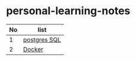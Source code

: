# personal-learning-notes

| No |                             list                                    |
| -- | ------------------------------------------------------------------- |
| 1  | [postgres SQL](https://github.com/M16Yusuf/personal-learning-notes/blob/main/postgresql/postgres.md)       |
| 2  | [Docker](https://github.com/M16Yusuf/personal-learning-notes/blob/main/docker/docker.md) |
